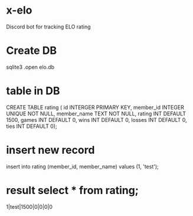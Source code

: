 # x-elo
Discord bot for tracking ELO rating

# Create DB
sqlite3
.open elo.db
# table in DB
CREATE TABLE rating ( id INTERGER PRIMARY KEY, member_id INTEGER UNIQUE NOT NULL, member_name TEXT NOT NULL, rating INT DEFAULT 1500, games INT DEFAULT 0, wins INT DEFAULT 0, losses INT DEFAULT 0, ties INT DEFAULT 0);
# insert new record
insert into rating (member_id, member_name) values (1, 'test');
# result select * from rating;
1|test|1500|0|0|0|0
